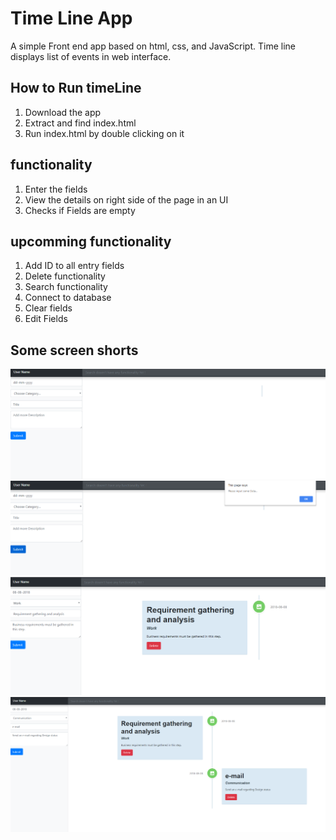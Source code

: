 # Time Line App
A simple Front end app based on html, css, and JavaScript. Time line displays list of events in web interface.

## How to Run timeLine
1. Download the app 
2. Extract and find index.html
3. Run index.html by double clicking on it 


## functionality
1. Enter the fields 
2. View the details on right side of the page in an UI 
3. Checks if Fields are empty


## upcomming functionality
1. Add ID to all entry fields 
2. Delete functionality
3. Search functionality
4. Connect to database 
5. Clear fields
6. Edit Fields


## Some screen shorts
![Image_1](https://github.com/vijaymalla/timeLine/blob/master/timeLine/1.PNG)
![Image_2](https://github.com/vijaymalla/timeLine/blob/master/timeLine/2.PNG)
![Image_3](https://github.com/vijaymalla/timeLine/blob/master/timeLine/3.PNG)
![Image_4](https://github.com/vijaymalla/timeLine/blob/master/timeLine/4.PNG)

